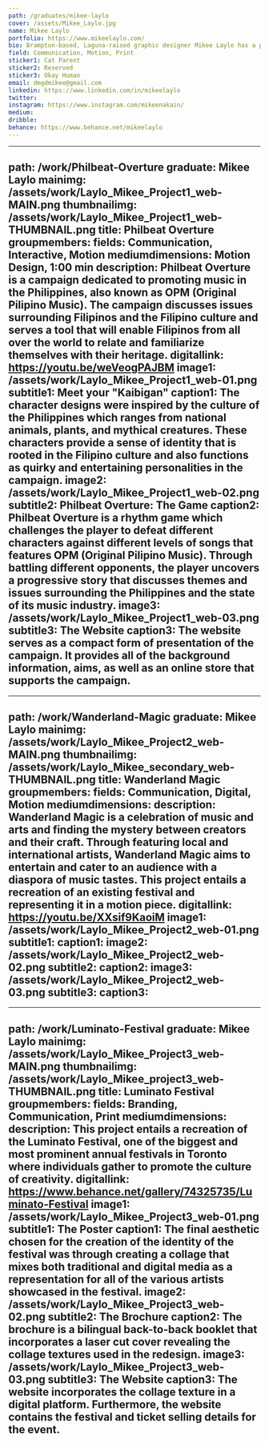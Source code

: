 ```yaml
---
path: /graduates/mikee-laylo
cover: /assets/Mikee_Laylo.jpg
name: Mikee Laylo
portfolio: https://www.mikeelaylo.com/
bio: Brampton-based, Laguna-raised graphic designer Mikee Laylo has a passion for print and motion design. Through embracing traditional and digital media, she is able to combine her skills and experiences and translate it into effective solutions for design problems. She loves the idea of showing design thinking through the contrast and similarities of print-based and digital platforms. Outside of design Mikee likes talking to her cat, playing video games, watching YouTube videos, and scrolling through Reddit as a temporary escape from her progressively deteriorating flesh prison.
field: Communication, Motion, Print
sticker1: Cat Parent
sticker2: Reserved
sticker3: Okay Human
email: dmgdmikee@gmail.com
linkedin: https://www.linkedin.com/in/mikeelaylo
twitter:
instagram: https://www.instagram.com/mikeenakain/
medium:
dribble:
behance: https://www.behance.net/mikeelaylo
---
```


---
path: /work/Philbeat-Overture
graduate: Mikee Laylo
mainimg: /assets/work/Laylo_Mikee_Project1_web-MAIN.png
thumbnailimg: /assets/work/Laylo_Mikee_Project1_web-THUMBNAIL.png
title: Philbeat Overture
groupmembers:
fields: Communication, Interactive, Motion
mediumdimensions: Motion Design, 1:00 min
description: Philbeat Overture is a campaign dedicated to promoting music in the Philippines, also known as OPM (Original Pilipino Music). The campaign discusses issues surrounding Filipinos and the Filipino culture and serves a tool that will enable Filipinos from all over the world to relate and familiarize themselves with their heritage.
digitallink: https://youtu.be/weVeogPAJBM
image1: /assets/work/Laylo_Mikee_Project1_web-01.png
subtitle1: Meet your "Kaibigan"
caption1: The character designs were inspired by the culture of the Philippines which ranges from national animals, plants, and mythical creatures. These characters provide a sense of identity that is rooted in the Filipino culture and also functions as quirky and entertaining personalities in the campaign.
image2: /assets/work/Laylo_Mikee_Project1_web-02.png
subtitle2: Philbeat Overture: The Game
caption2: Philbeat Overture is a rhythm game which challenges the player to defeat different characters against different levels of songs that features OPM (Original Pilipino Music). Through battling different opponents, the player uncovers a progressive story that discusses themes and issues surrounding the Philippines and the state of its music industry.
image3: /assets/work/Laylo_Mikee_Project1_web-03.png
subtitle3: The Website
caption3: The website serves as a compact form of presentation of the campaign. It provides all of the background information, aims, as well as an online store that supports the campaign.
---

---
path: /work/Wanderland-Magic
graduate: Mikee Laylo
mainimg: /assets/work/Laylo_Mikee_Project2_web-MAIN.png
thumbnailimg: /assets/work/Laylo_Mikee_secondary_web-THUMBNAIL.png
title: Wanderland Magic
groupmembers:
fields: Communication, Digital, Motion
mediumdimensions:
description: Wanderland Magic is a celebration of music and arts and finding the mystery between creators and their craft. Through featuring local and international artists, Wanderland Magic aims to entertain and cater to an audience with a diaspora of music tastes. This project entails a recreation of an existing festival and representing it in a motion piece.
digitallink: https://youtu.be/XXsif9KaoiM
image1: /assets/work/Laylo_Mikee_Project2_web-01.png
subtitle1: 
caption1: 
image2: /assets/work/Laylo_Mikee_Project2_web-02.png
subtitle2:
caption2:
image3: /assets/work/Laylo_Mikee_Project2_web-03.png
subtitle3: 
caption3: 
---

---
path: /work/Luminato-Festival
graduate: Mikee Laylo
mainimg: /assets/work/Laylo_Mikee_Project3_web-MAIN.png
thumbnailimg: /assets/work/Laylo_Mikee_project3_web-THUMBNAIL.png
title: Luminato Festival
groupmembers:
fields: Branding, Communication, Print
mediumdimensions:
description: This project entails a recreation of the Luminato Festival, one of the biggest and most prominent annual festivals in Toronto where individuals gather to promote the culture of creativity.
digitallink: https://www.behance.net/gallery/74325735/Luminato-Festival
image1: /assets/work/Laylo_Mikee_Project3_web-01.png
subtitle1: The Poster
caption1: The final aesthetic chosen for the creation of the identity of the festival was through creating a collage that mixes both traditional and digital media as a representation for all of the various artists showcased in the festival.
image2: /assets/work/Laylo_Mikee_Project3_web-02.png
subtitle2: The Brochure
caption2: The brochure is a bilingual back-to-back booklet that incorporates a laser cut cover revealing the collage textures used in the redesign.
image3: /assets/work/Laylo_Mikee_Project3_web-03.png
subtitle3: The Website
caption3: The website incorporates the collage texture in a digital platform. Furthermore, the website contains the festival and ticket selling details for the event.
---

